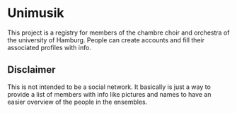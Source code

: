 # Unimusik

This project is a registry for members of the chambre choir and orchestra of the university of Hamburg. People can create accounts and fill their associated profiles with info.

## Disclaimer

This is not intended to be a social network. It basically is just a way to provide a list of members with info like pictures and names to have an easier overview of the people in the ensembles.
